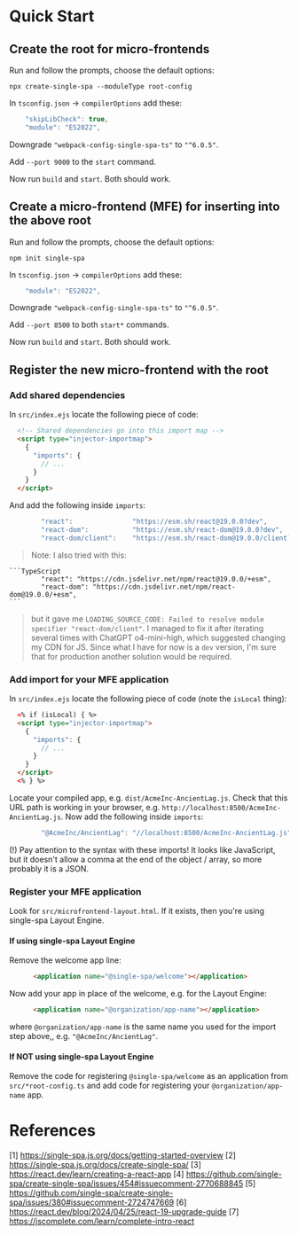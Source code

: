 # Quick Start

## Create the root for micro-frontends

Run and follow the prompts, choose the default options:

`npx create-single-spa --moduleType root-config`

In `tsconfig.json` -> `compilerOptions` add these:

```TypeScript
    "skipLibCheck": true,
    "module": "ES2022",
```

Downgrade `"webpack-config-single-spa-ts"` to `"^6.0.5"`.

Add `--port 9000` to the `start` command.

Now run `build` and `start`. Both should work.

## Create a micro-frontend (MFE) for inserting into the above root

Run and follow the prompts, choose the default options:

`npm init single-spa`

In `tsconfig.json` -> `compilerOptions` add these:

```TypeScript
    "module": "ES2022",
```

Downgrade `"webpack-config-single-spa-ts"` to `"^6.0.5"`.

Add `--port 8500` to both `start*` commands.

Now run `build` and `start`. Both should work.

## Register the new micro-frontend with the root

### Add shared dependencies

In `src/index.ejs` locate the following piece of code:

```HTML
  <!-- Shared dependencies go into this import map -->
  <script type="injector-importmap">
    {
      "imports": {
		// ...
	  }
	}
  </script>
```

And add the following inside `imports`:

```TypeScript
        "react":               "https://esm.sh/react@19.0.0?dev",
        "react-dom":           "https://esm.sh/react-dom@19.0.0?dev",
        "react-dom/client":    "https://esm.sh/react-dom@19.0.0/client?dev"
```

> Note: I also tried with this:

	```TypeScript
	        "react": "https://cdn.jsdelivr.net/npm/react@19.0.0/+esm",
	        "react-dom": "https://cdn.jsdelivr.net/npm/react-dom@19.0.0/+esm",
	```

> but it gave me `LOADING_SOURCE_CODE: Failed to resolve module specifier "react-dom/client"`.  I managed to fix it after iterating several times with ChatGPT o4-mini-high, which suggested changing my CDN for JS.  Since what I have for now is a `dev` version, I'm sure that for production another solution would be required.

### Add import for your MFE application

In `src/index.ejs` locate the following piece of code (note the `isLocal` thing):

```HTML
  <% if (isLocal) { %>
  <script type="injector-importmap">
    {
      "imports": {
		// ...
      }
    }
  </script>
  <% } %>
```

Locate your compiled app, e.g. `dist/AcmeInc-AncientLag.js`.
Check that this URL path is working in your browser, e.g. `http://localhost:8500/AcmeInc-AncientLag.js`.
Now add the following inside `imports`:

```TypeScript
        "@AcmeInc/AncientLag": "//localhost:8500/AcmeInc-AncientLag.js"
```

(!) Pay attention to the syntax with these imports!  It looks like JavaScript, but it doesn't allow a comma at the end of the object / array, so more probably it is a JSON.

### Register your MFE application

Look for `src/microfrontend-layout.html`. If it exists, then you're using single-spa Layout Engine.

#### If using single-spa Layout Engine

Remove the welcome app line:

```HTML
      <application name="@single-spa/welcome"></application>
```

Now add your app in place of the welcome, e.g. for the Layout Engine:

```HTML
      <application name="@organization/app-name"></application>
```

where `@organization/app-name` is the same name you used for the import step above,, e.g. `"@AcmeInc/AncientLag"`.

#### If NOT using single-spa Layout Engine

Remove the code for registering `@single-spa/welcome` as an application from `src/*root-config.ts` and add code for registering your `@organization/app-name` app.

# References

[1] https://single-spa.js.org/docs/getting-started-overview
[2] https://single-spa.js.org/docs/create-single-spa/
[3] https://react.dev/learn/creating-a-react-app
[4] https://github.com/single-spa/create-single-spa/issues/454#issuecomment-2770688845
[5] https://github.com/single-spa/create-single-spa/issues/380#issuecomment-2724747669
[6] https://react.dev/blog/2024/04/25/react-19-upgrade-guide
[7] https://jscomplete.com/learn/complete-intro-react
